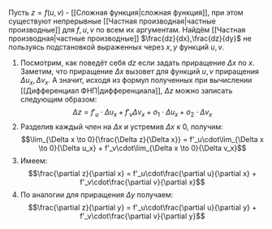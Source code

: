 Пусть $z = f(u, v)$ - [[Сложная функция|сложная функция]], при этом существуют непрерывные [[Частная производная|частные производные]] для $f, u, v$ по всем их аргументам.
Найдём [[Частная производная|частные производные]] $\frac{dz}{dx},\frac{dz}{dy}$ не пользуясь подстановкой выраженных через $x,y$ функций $u, v$.
1. Посмотрим, как поведёт себя $dz$ если задать приращение $\Delta x$ по $x$.
   Заметим, что приращение $\Delta x$ вызовет для функций $u,v$  приращения $\Delta u_x, \Delta v_x$. А значит, исходя из формул полученных при вычислении [[Дифференциал ФНП|дифференциала]], $\Delta z$ можно записать следующим образом:$$\Delta z = f'_u\cdot\Delta u_x + f'_v\Delta v_x + \sigma_1\cdot\Delta u_x +\sigma_2\cdot\Delta v_x $$
2. Разделив каждый член на $\Delta x$ и устремив $\Delta x$ к $0$, получим:$$\lim_{\Delta x \to 0}{\frac{\Delta z}{\Delta x}} = f'_u\cdot\lim_{\Delta x \to 0}{\Delta u_x} + f'_v\cdot\lim_{\Delta x \to 0}{\Delta v_x}$$
3. Имеем:$$\frac{\partial z}{\partial x} = f'_u\cdot\frac{\partial u}{\partial x} + f'_v\cdot\frac{\partial v}{\partial x}$$
4. По аналогии для приращения $\Delta y$ получаем:$$\frac{\partial z}{\partial y} = f'_u\cdot\frac{\partial u}{\partial y} + f'_v\cdot\frac{\partial v}{\partial y}$$
